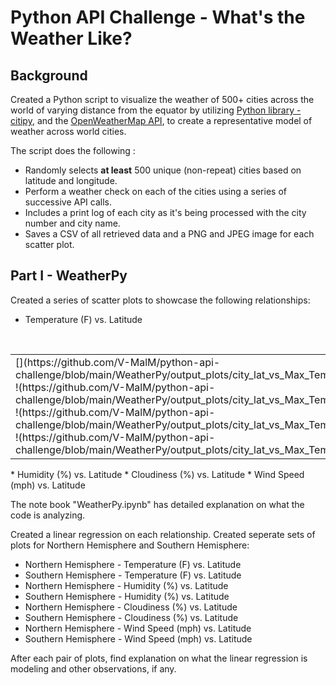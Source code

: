 # Python API Challenge - What's the Weather Like?

## Background

Created a Python script to visualize the weather of 500+ cities across the world of varying distance from the equator by utilizing [Python library - citipy](https://pypi.python.org/pypi/citipy), and the [OpenWeatherMap API](https://openweathermap.org/api), to create a representative model of weather across world cities.

The script does the following : 

* Randomly selects **at least** 500 unique (non-repeat) cities based on latitude and longitude.
* Perform a weather check on each of the cities using a series of successive API calls.
* Includes a print log of each city as it's being processed with the city number and city name.
* Saves a CSV of all retrieved data and a PNG and JPEG image for each scatter plot.

## Part I - WeatherPy
Created a series of scatter plots to showcase the following relationships:

* Temperature (F) vs. Latitude
<br clear = "all">
<table><tr><td>
[](https://github.com/V-MalM/python-api-challenge/blob/main/WeatherPy/output_plots/city_lat_vs_Max_Temp.jpeg">
!(https://github.com/V-MalM/python-api-challenge/blob/main/WeatherPy/output_plots/city_lat_vs_Max_Temp.jpeg">
!(https://github.com/V-MalM/python-api-challenge/blob/main/WeatherPy/output_plots/city_lat_vs_Max_Temp.jpeg">
!(https://github.com/V-MalM/python-api-challenge/blob/main/WeatherPy/output_plots/city_lat_vs_Max_Temp.jpeg">
</td></tr>
</table>
* Humidity (%) vs. Latitude
* Cloudiness (%) vs. Latitude
* Wind Speed (mph) vs. Latitude

The note book "WeatherPy.ipynb" has detailed explanation on what the code is analyzing.

Created a linear regression on each relationship. Created seperate sets of plots for Northern Hemisphere and Southern Hemisphere:

* Northern Hemisphere - Temperature (F) vs. Latitude
* Southern Hemisphere - Temperature (F) vs. Latitude
* Northern Hemisphere - Humidity (%) vs. Latitude
* Southern Hemisphere - Humidity (%) vs. Latitude
* Northern Hemisphere - Cloudiness (%) vs. Latitude
* Southern Hemisphere - Cloudiness (%) vs. Latitude
* Northern Hemisphere - Wind Speed (mph) vs. Latitude
* Southern Hemisphere - Wind Speed (mph) vs. Latitude

After each pair of plots, find explanation on what the linear regression is modeling and other observations, if any.

